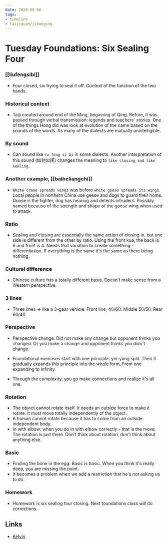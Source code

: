 ```yaml
---
date: 2020-09-08
tags:
- timeline
- taijiquan/jibengong
---
```


# Tuesday Foundations: Six Sealing Four 

### [[liufengsibi]]
* Four closed, six trying to seal it off.  Context of the function of the two hands.

### Historical context
* Taiji created around end of the Ming, beginning of Qing.  Before, it was passed through verbal transmission:  legends and teachers' stories.  One of the things Hong did was look at evolution of the name based on the sounds of the words.  As many of the dialects are mutually unintelligible.

### By sound
* Can sound like `ru feng si bi` in some dialects.  Another interpretation of this sound (如封似闭) changes the meaning to `like closing and like sealing`.

### Another example, [[baiheliangchi]]
* `White crane spreads wings` was before `white goose spreads its wings`.  Local people in northern China use geese and dogs to guard their home.  Goose is the fighter, dog has hearing and detects intruders.  Possibly named because of the strength and shape of the goose wing when used to attack.

### Ratio
* Sealing and closing are essentially the same action of closing in, but one side is different from the other by ratio.  Using the front kua, the back is 6 and front is 4.  Needs that variation to create something - differentiation.  If everything is the same it's the same as there being nothing.

### Cultural difference
* Chinese culture has a totally different basis.  Doesn't make sense from a Western perspective.

### 3 lines
* Three lines -> like a 3-gear vehicle.  Front line, 40/60.  Middle 50/50.  Rear 60/40.

### Perspective
* Perspective change.  Did not make any change but opponent thinks you changed.  Or you make a change and opponent thinks you didn't change.

* Foundational exercises start with one principle: yin-yang split.  Then it gradually expands this principle into the whole form.  From one expanding to infinity.

* Through the complexity, you go make connections and realize it's all one.

### Rotation
* The object cannot rotate itself.  It needs an outside force to make it rotate.  It must move totally independently of the object.
* A human cannot rotate because it has to come from an outside independent body.
* In with elbow: when you do in with elbow correctly - that is the move.  The rotation is just there.  Don't think about rotation, don't think about anything else.

### Basic
* Finding the bone in the egg:  Basic is basic.  When you think it's really deep, you are missing the point.
* It becomes a problem when we add a restriction that he's not asking us to do.

### Homework
* Homework is six sealing four closing.  Next foundations class will do corrections.

## Links
* [Kelvin](http://practicalmethod.com/2020/09/master-chens-online-lesson-on-sep-8-2020-kelvin-ho/)
